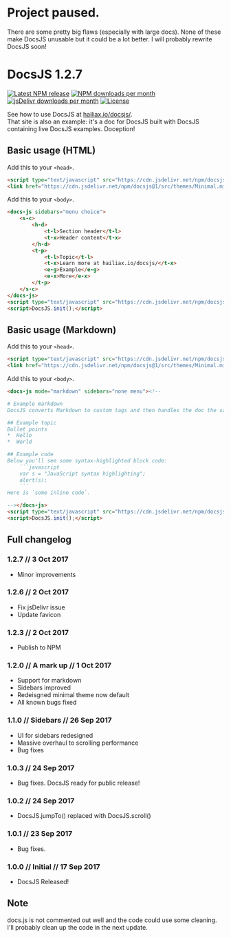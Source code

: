 # Project paused.
There are some pretty big flaws (especially with large docs). None of these make DocsJS unusable but it could be a lot better. I will probably rewrite DocsJS soon!

# DocsJS 1.2.7
[![Latest NPM release](https://img.shields.io/npm/v/docsjs.svg?style=flat-square)](https://www.npmjs.com/package/docsjs)
[![NPM downloads per month](https://img.shields.io/npm/dm/docsjs.svg?style=flat-square)](https://www.npmjs.com/package/docsjs)
[![jsDelivr downloads per month](https://data.jsdelivr.com/v1/package/npm/docsjs/badge)](https://www.jsdelivr.com/package/npm/docsjs)
[![License](https://img.shields.io/npm/l/docsjs.svg?style=flat-square)](./LICENSE)

See how to use DocsJS at [hailiax.io/docsjs/](https://hailiax.io/docsjs/).  
That site is also an example: it's a doc for DocsJS built with DocsJS containing live DocsJS examples. Doception!

## Basic usage (HTML)
Add this to your `<head>`.
```html
<script type="text/javascript" src="https://cdn.jsdelivr.net/npm/docsjs@1/src/docs.min.js"></script>
<link href="https://cdn.jsdelivr.net/npm/docsjs@1/src/themes/Minimal.min.css" rel="stylesheet" id="DocsJS-theme">
```
Add this to your `<body>`.
```html
<docs-js sidebars="menu choice">
	<s-c>
		<h-d>
			<t-l>Section header</t-l>
			<t-x>Header content</t-x>
		</h-d>
		<t-p>
			<t-l>Topic</t-l>
			<t-x>Learn more at hailiax.io/docsjs/</t-x>
			<e-g>Example</e-g>
			<e-x>More</e-x>
		</t-p>
	</s-c>
</docs-js>
<script type="text/javascript" src="https://cdn.jsdelivr.net/npm/docsjs@1/src/ace/ace.js"></script>
<script>DocsJS.init();</script>
```
## Basic usage (Markdown)
Add this to your `<head>`.
```html
<script type="text/javascript" src="https://cdn.jsdelivr.net/npm/docsjs@1/src/docs.min.js"></script>
<link href="https://cdn.jsdelivr.net/npm/docsjs@1/src/themes/Minimal.min.css" rel="stylesheet" id="DocsJS-theme">
```
Add this to your `<body>`.
```markdown
<docs-js mode="markdown" sidebars="none menu"><!--

# Example markdown
DocsJS converts Markdown to custom tags and then handles the doc the same way it handles custom tag docs.

## Example topic
Bullet points  
*  Hello
*  World  

## Example code
Below you'll see some syntax-highlighted block code:
    ```javascript
    var s = "JavaScript syntax highlighting";
    alert(s);
    ```
Here is `some inline code`.

--></docs-js>
<script type="text/javascript" src="https://cdn.jsdelivr.net/npm/docsjs@1/src/ace/ace.js"></script>
<script>DocsJS.init();</script>
```

## Full changelog
### 1.2.7 // 3 Oct 2017
*  Minor improvements
### 1.2.6 // 2 Oct 2017
*  Fix jsDelivr issue
*  Update favicon
### 1.2.3 // 2 Oct 2017
*  Publish to NPM
### 1.2.0 // A mark up // 1 Oct 2017
*  Support for markdown
*  Sidebars improved
*  Redeisgned minimal theme now default
*  All known bugs fixed
### 1.1.0 // Sidebars // 26 Sep 2017
*  UI for sidebars redesigned
*  Massive overhaul to scrolling performance
*  Bug fixes
### 1.0.3 // 24 Sep 2017
*  Bug fixes. DocsJS ready for public release!
### 1.0.2 // 24 Sep 2017
*  DocsJS.jumpTo() replaced with DocsJS.scroll()
### 1.0.1 // 23 Sep 2017
*  Bug fixes.
### 1.0.0 // Initial // 17 Sep 2017
*  DocsJS Released!

## Note
docs.js is not commented out well and the code could use some cleaning. I'll probably clean up the code in the next update.
